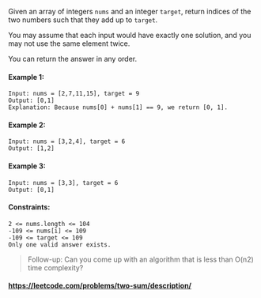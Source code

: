 Given an array of integers `nums` and an integer `target`, return indices of the two numbers such that they add up to
`target`.

You may assume that each input would have exactly one solution, and you may not use the same element twice.

You can return the answer in any order.

#### Example 1:

    Input: nums = [2,7,11,15], target = 9
    Output: [0,1]
    Explanation: Because nums[0] + nums[1] == 9, we return [0, 1].
#### Example 2:

    Input: nums = [3,2,4], target = 6
    Output: [1,2]
#### Example 3:

    Input: nums = [3,3], target = 6
    Output: [0,1]

#### Constraints:

    2 <= nums.length <= 104
    -109 <= nums[i] <= 109
    -109 <= target <= 109
    Only one valid answer exists.

>Follow-up: Can you come up with an algorithm that is less than O(n2) time complexity?

#### https://leetcode.com/problems/two-sum/description/